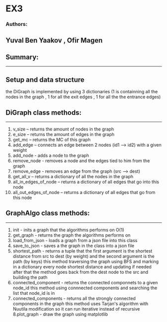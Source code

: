 # EX3


### Authors:
Yuval Ben Yaakov , Ofir Magen  
-----------


## Summary:
-------

## Setup and data structure
the DiGraph is implemented by using 3 dictionaries (1 is containning all the nodes in the graph , 1 for all the exit edges , 1 for all the the entrance edges)

## DiGraph class methods: 
-----
1. v_size – returns the amount of nodes in the graph
2. e_size – returns the amount of edges in the graph
3. get_mc – returns the MC of this graph
4. add_edge – connects an edge between 2 nodes (id1 --> id2) with a given weight 
5. add_node - adds a node to the graph 
6. remove_node - removes a node and the edges tied to him from the graph
7. remove_edge -  removes an edge from the graph (src --> dest)
8. get_all_v – returns a dictionary of all the nodes in the graph
9. all_in_edges_of_node – returns a dictionary of all edges that go into this node
10. all_out_edges_of_node – returns a dictionary of all edges that go from this node

## GraphAlgo class methods: 
-----
1. init - inits a graph that the algorithms performs on O(1)
2. get_graph - returns the graph the algorithms performs on
3. load_from_json - loads a graph from a json file into this class
4. save_to_json - saves a the graph in the class into a json file
5. shortest_path - returns a tuple that the first argument is the shortest distance from src to dest (by weight) and the second argument is the path (by keys)
this method traversing the graph using BFS and marking in a dictionary every node shortest distance and updating if needed after that the method goes back from the dest node to the src and building the path 
6. connected_component - returns the connected componnets to a given node_id this method using connnected components and searching the list that node_id is in
7. connected_components - returns all the strongly connected components in the graph this method uses Tarjan's algorithm with Nuutila modification so it can run iterative instead of recursive
8.plot_graph - draw the graph using matplotlib

